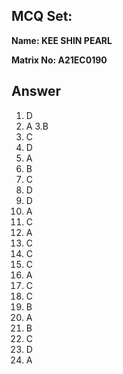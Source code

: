 ## MCQ Set:

**Name: KEE SHIN PEARL**

**Matrix No: A21EC0190**

## Answer
1. D 
2. A
3.B
4. C
5. D
6. A
7. B
8. C
9. D
10. D
11. A 
12. C
13. A
14. C
15. C
16. C
17. A
18. C
19. C
20. B
21. A
22. B
23. C
24. D
25. A

